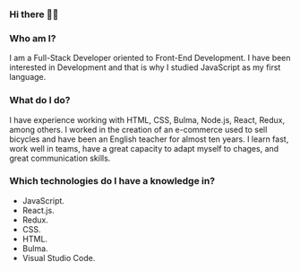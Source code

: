 ### Hi there 👋🏻

### Who am I?
I am a Full-Stack Developer oriented to Front-End Development. I have been interested in Development and that is why I studied JavaScript as my first language.

### What do I do?
I have experience working with HTML, CSS, Bulma, Node.js, React, Redux, among others. I worked in the creation of an e-commerce used to sell bicycles and have been an English teacher for almost ten years. I learn fast, work well in teams, have a great capacity to adapt myself to chages, and great communication skills.

### Which technologies do I have a knowledge in?
* JavaScript.
* React.js.
* Redux.
* CSS.
* HTML.
* Bulma.
* Visual Studio Code.


<!--
**acarob/acarob** is a ✨ _special_ ✨ repository because its `README.md` (this file) appears on your GitHub profile.

Here are some ideas to get you started:

- 🔭 I’m currently working on ...
- 🌱 I’m currently learning ...
- 👯 I’m looking to collaborate on ...
- 🤔 I’m looking for help with ...
- 💬 Ask me about ...
- 📫 How to reach me: ...
- 😄 Pronouns: ...
- ⚡ Fun fact: ...
-->
